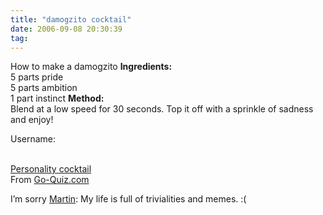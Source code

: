 ```yaml
---
title: "damogzito cocktail"
date: 2006-09-08 20:30:39
tag: 
---
```

How to make a damogzito
<strong>Ingredients:</strong><br/>
5 parts pride<br/>
5 parts ambition<br/>
1 part instinct
<strong>Method:</strong><br/>
Blend at a low speed for 30 seconds. Top it off with a sprinkle of sadness and enjoy!

Username:<br/><br/><p><a href="http://www.go-quiz.com/cocktail/cocktail.php">Personality cocktail</a><br/>
From <a href="http://www.go-quiz.com">Go-Quiz.com</a></p>
<p align="left">I&#8217;m sorry <a target="_blank" href="http://blog.madduck.net/debian/2006.08.31-memes-AGAIN">Martin</a>: My life is full of trivialities and memes. :(</p>
